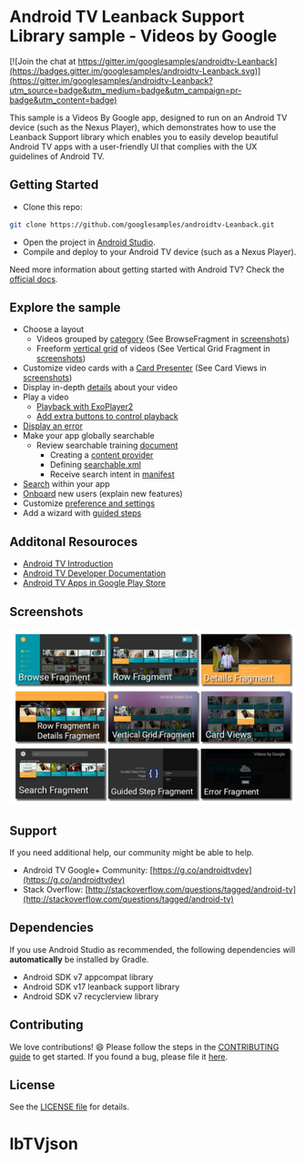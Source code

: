 # Android TV Leanback Support Library sample - Videos by Google

[![Join the chat at https://gitter.im/googlesamples/androidtv-Leanback](https://badges.gitter.im/googlesamples/androidtv-Leanback.svg)](https://gitter.im/googlesamples/androidtv-Leanback?utm_source=badge&utm_medium=badge&utm_campaign=pr-badge&utm_content=badge)

This sample is a Videos By Google app, designed to run on an Android TV device (such as the Nexus Player), which demonstrates how to use the Leanback Support library which enables you to easily develop beautiful Android TV apps with a user-friendly UI that complies with the UX guidelines of Android TV.


## Getting Started

- Clone this repo:

```sh
git clone https://github.com/googlesamples/androidtv-Leanback.git
```

- Open the project in [Android Studio][studio].
- Compile and deploy to your Android TV device (such as a Nexus Player).

Need more information about getting started with Android TV? Check the [official docs][getting-started].

## Explore the sample

- Choose a layout
  - Videos grouped by [category][mainfragment] (See BrowseFragment in [screenshots][screenshots])
  - Freeform [vertical grid][verticalgridfragment] of videos (See Vertical Grid Fragment in [screenshots][screenshots])
- Customize video cards with a [Card Presenter][cardpresenter] (See Card Views in [screenshots][screenshots])
- Display in-depth [details][detailsfragment] about your video
- Play a video
  - [Playback with ExoPlayer2][playbackfragment]
  - [Add extra buttons to control playback][videoplayerglue]
- [Display an error][errorfragment]
- Make your app globally searchable
  - Review searchable training [document][searchable]
     - Creating a [content provider][videoprovider]
     - Defining [searchable.xml][searchable.xml]
     - Receive search intent in [manifest][manifestsearch]
- [Search][searchfragment] within your app
- [Onboard][onboardingfragment] new users (explain new features)
- Customize [preference and settings][settingsfragment]
- Add a wizard with [guided steps][guidedstep]

[screenshots]: https://github.com/googlesamples/androidtv-Leanback#screenshots

[manifestsearch]: https://github.com/googlesamples/androidtv-Leanback/blob/master/app/src/main/AndroidManifest.xml#L79

[searchfragment]: https://github.com/googlesamples/androidtv-Leanback/blob/master/app/src/main/java/com/example/android/tvleanback/ui/SearchFragment.java

[cardpresenter]: https://github.com/googlesamples/androidtv-Leanback/blob/master/app/src/main/java/com/example/android/tvleanback/presenter/CardPresenter.java

[searchable.xml]: https://github.com/googlesamples/androidtv-Leanback/blob/master/app/src/main/res/xml/searchable.xml

[searchable]: https://developer.android.com/training/tv/discovery/searchable.html

[videoprovider]: https://github.com/googlesamples/androidtv-Leanback/blob/master/app/src/main/java/com/example/android/tvleanback/data/VideoProvider.java

[errorfragment]: https://github.com/googlesamples/androidtv-Leanback/blob/master/app/src/main/java/com/example/android/tvleanback/ui/BrowseErrorFragment.java

[mainfragment]: https://github.com/googlesamples/androidtv-Leanback/blob/master/app/src/main/java/com/example/android/tvleanback/ui/MainFragment.java

[detailsfragment]: https://github.com/googlesamples/androidtv-Leanback/blob/master/app/src/main/java/com/example/android/tvleanback/ui/VideoDetailsFragment.java

[verticalgridfragment]: https://github.com/googlesamples/androidtv-Leanback/blob/master/app/src/main/java/com/example/android/tvleanback/ui/VerticalGridFragment.java

[guidedstep]: https://github.com/googlesamples/androidtv-Leanback/blob/master/app/src/main/java/com/example/android/tvleanback/ui/GuidedStepActivity.java

[onboardingfragment]: https://github.com/googlesamples/androidtv-Leanback/blob/master/app/src/main/java/com/example/android/tvleanback/ui/OnboardingFragment.java

[settingsfragment]: https://github.com/googlesamples/androidtv-Leanback/blob/master/app/src/main/java/com/example/android/tvleanback/ui/SettingsFragment.java

[videoplayerglue]: https://github.com/googlesamples/androidtv-Leanback/blob/master/app/src/main/java/com/example/android/tvleanback/player/VideoPlayerGlue.java

[playbackfragment]: https://github.com/googlesamples/androidtv-Leanback/blob/master/app/src/main/java/com/example/android/tvleanback/ui/PlaybackFragment.java

## Additonal Resouroces

- [Android TV Introduction](http://www.android.com/tv/)
- [Android TV Developer Documentation](http://developer.android.com/tv)
- [Android TV Apps in Google Play Store][store-apps]


## Screenshots

[![Screenshot](screenshots/atv-leanback-all.png)](https://raw.githubusercontent.com/googlesamples/androidtv-Leanback/master/screenshots/atv-leanback-all.png)

## Support

If you need additional help, our community might be able to help.

- Android TV Google+ Community: [https://g.co/androidtvdev](https://g.co/androidtvdev)
- Stack Overflow: [http://stackoverflow.com/questions/tagged/android-tv](http://stackoverflow.com/questions/tagged/android-tv)

## Dependencies

If you use Android Studio as recommended, the following dependencies will **automatically** be installed by Gradle.

- Android SDK v7 appcompat library
- Android SDK v17 leanback support library
- Android SDK v7 recyclerview library

## Contributing

We love contributions! :smile: Please follow the steps in the [CONTRIBUTING guide][contributing] to get started. If you found a bug, please file it [here][bugs].

## License

See the [LICENSE file][license] for details.

[store-apps]: https://play.google.com/store/apps/collection/promotion_3000e26_androidtv_apps_all
[studio]: https://developer.android.com/tools/studio/index.html
[getting-started]: https://developer.android.com/training/tv/start/start.html
[bugs]: https://github.com/googlesamples/androidtv-Leanback/issues/new
[contributing]: ../CONTRIBUTING.md
[license]: ../LICENSE
# lbTVjson

